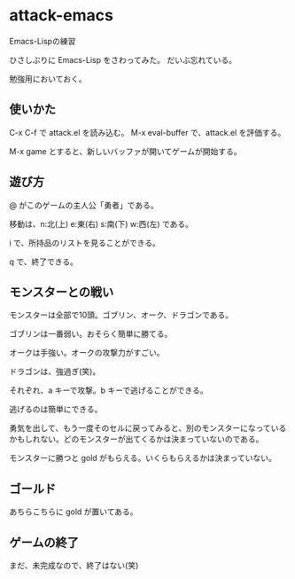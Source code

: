 # attack-emacs
Emacs-Lispの練習

ひさしぶりに Emacs-Lisp をさわってみた。
だいぶ忘れている。

勉強用においておく。


## 使いかた

C-x C-f で attack.el を読み込む。
M-x eval-buffer で、attack.el を評価する。

M-x game とすると、新しいバッファが開いてゲームが開始する。

## 遊び方

@ がこのゲームの主人公「勇者」である。

移動は、n:北(上) e:東(右) s:南(下) w:西(左) である。

i で、所持品のリストを見ることができる。

q で、終了できる。

## モンスターとの戦い

モンスターは全部で10頭。ゴブリン、オーク、ドラゴンである。

ゴブリンは一番弱い。おそらく簡単に勝てる。

オークは手強い。オークの攻撃力がすごい。

ドラゴンは、強過ぎ(笑)。

それぞれ、a キーで攻撃。b キーで逃げることができる。

逃げるのは簡単にできる。

勇気を出して、もう一度そのセルに戻ってみると、別のモンスターになっているかもしれない。どのモンスターが出てくるかは決まっていないのである。

モンスターに勝つと gold がもらえる。いくらもらえるかは決まっていない。

## ゴールド

あちらこちらに gold が置いてある。

## ゲームの終了

まだ、未完成なので、終了はない(笑)



<!-- 修正時刻: Tue Mar  9 14:19:21 2021 -->
